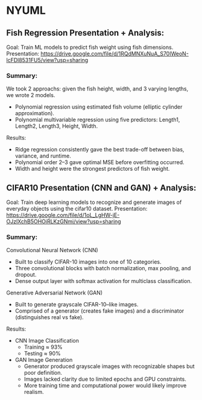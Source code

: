 # NYUML

## Fish Regression Presentation + Analysis:
Goal: Train ML models to predict fish weight using fish dimensions.
Presentation: https://drive.google.com/file/d/1RQdMNXuNuA_S70IWeoN-lcFDl8531FU5/view?usp=sharing

### Summary:
We took 2 approachs: given the fish height, width, and 3 varying lengths, we wrote 2 models.
- Polynomial regression using estimated fish volume (elliptic cylinder approximation).
- Polynomial multivariable regression using five predictors: Length1, Length2, Length3, Height, Width.
  
Results:
- Ridge regression consistently gave the best trade-off between bias, variance, and runtime.
- Polynomial order 2–3 gave optimal MSE before overfitting occurred.
- Width and height were the strongest predictors of fish weight.

## CIFAR10 Presentation (CNN and GAN) + Analysis:
Goal: Train deep learning models to recognize and generate images of everyday objects using the cifar10 dataset.
Presentation: https://drive.google.com/file/d/1oL_LgHW-jE-OJzlXchB5OHOiRLKzGNmi/view?usp=sharing

### Summary:
Convolutional Neural Network (CNN)
- Built to classify CIFAR-10 images into one of 10 categories.
- Three convolutional blocks with batch normalization, max pooling, and dropout.
- Dense output layer with softmax activation for multiclass classification.

Generative Adversarial Network (GAN)
- Built to generate grayscale CIFAR-10–like images.
- Comprised of a generator (creates fake images) and a discriminator (distinguishes real vs fake).

Results:
- CNN Image Classification
  - Training ≈ 93%
  - Testing ≈ 90%	
- GAN Image Generation
  - Generator produced grayscale images with recognizable shapes but poor definition.
  - Images lacked clarity due to limited epochs and GPU constraints.
  - More training time and computational power would likely improve realism.
